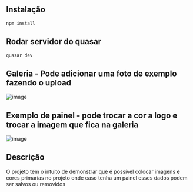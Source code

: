 ## Instalação
```bash
npm install
```
## Rodar servidor do quasar
```bash
quasar dev
```

## Galeria - Pode adicionar uma foto de exemplo fazendo o upload
![image](https://github.com/alvarosantoscwb/info/assets/78945827/047c6745-9569-48a4-9dbe-d28b84fd8c74)


## Exemplo de painel - pode trocar a cor a logo e trocar a imagem que fica na galeria
![image](https://github.com/alvarosantoscwb/info/assets/78945827/f5e14a7e-8589-4765-87e2-75b7ed04e0f3)


## Descrição

O projeto tem o intuito de demonstrar que é possível colocar imagens e cores primarias no projeto onde caso tenha um painel esses dados podem ser salvos ou removidos
